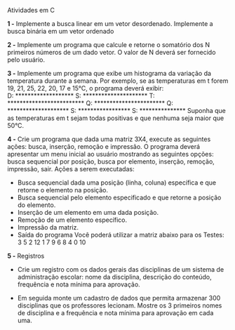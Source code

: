 Atividades em C

**1 -** Implemente a busca linear em um vetor desordenado. Implemente a busca binária em um vetor ordenado

**2 -** Implemente um programa que calcule e retorne o somatório dos N primeiros números de um dado vetor. O valor de N deverá ser fornecido pelo usuário.

**3 -** Implemente um programa que exibe um histograma da variação da temperatura durante a semana. Por exemplo, se as temperaturas em t forem 19, 21, 25, 22, 20, 17 e 15°C, o programa deverá exibir:  
D: *******************
S: *********************
T: *************************
Q: ***********************
Q: ********************
S: *****************
S: *************** 
 Suponha que as temperaturas em t sejam todas positivas e que nenhuma seja maior que 50°C.

**4 -** Crie um programa que dada uma matriz 3X4, execute as seguintes ações: busca, inserção, remoção e impressão. O programa deverá apresentar um menu inicial ao usuário mostrando as seguintes opções: busca sequencial por posição, busca por elemento, inserção, remoção, impressão, sair. 
Ações a serem executadas:
- Busca sequencial dada uma posição (linha, coluna) específica e que retorne o elemento na posição.
- Busca sequencial pelo elemento especificado e que retorne a posição do elemento.
- Inserção de um elemento em uma dada posição.
- Remoção de um elemento específico.
- Impressão da matriz.
- Saída do programa 
Você poderá utilizar a matriz abaixo para os Testes: 
3   5   2  12 
1   7   9   6 
8   4   0  10

**5 -** Registros 
- Crie um registro com os dados gerais das disciplinas de um sistema de administração escolar: nome da disciplina, descrição do conteúdo, frequência e nota mínima para aprovação. 

- Em seguida monte um cadastro de dados que permita armazenar 300 disciplinas que os professores lecionam. Mostre os 3 primeiros nomes de disciplina e a frequência e nota mínima para aprovação em cada uma.